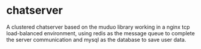 # chatserver
A clustered chatserver based on the muduo library working in a nginx tcp load-balanced environment, using redis as the message queue to complete the server communication and mysql as the database to save user data.
